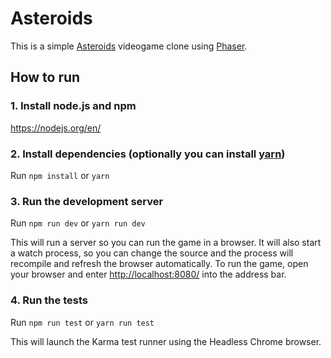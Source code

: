 # Asteroids
This is a simple [Asteroids](https://en.wikipedia.org/wiki/Asteroids_(video_game)) videogame clone using [Phaser](https://phaser.io/).

## How to run

### 1. Install node.js and npm

https://nodejs.org/en/

### 2. Install dependencies (optionally you can install [yarn](https://yarnpkg.com/))

Run ```npm install``` or ```yarn```

### 3. Run the development server

Run ```npm run dev``` or  ```yarn run dev```

This will run a server so you can run the game in a browser. It will also start a watch process, so you can change the source and the process will recompile and refresh the browser automatically.
To run the game, open your browser and enter [http://localhost:8080/](http://localhost:8080/) into the address bar.

### 4. Run the tests

Run ```npm run test``` or ```yarn run test```

This will launch the Karma test runner using the Headless Chrome browser.